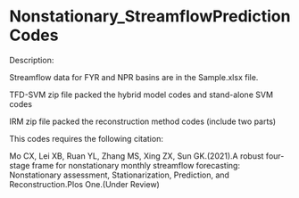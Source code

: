 # Nonstationary_StreamflowPredictionCodes
Description:

  Streamflow data for FYR and NPR basins are in the Sample.xlsx file.

  TFD-SVM zip file packed the hybrid model codes and stand-alone SVM codes

  IRM zip file packed the reconstruction method codes (include two parts)

This codes requires the following citation:

  Mo CX, Lei XB, Ruan YL, Zhang MS, Xing ZX, Sun GK.(2021).A robust four-stage frame for nonstationary monthly streamflow forecasting: Nonstationary assessment, Stationarization, Prediction, and Reconstruction.Plos One.(Under Review)
